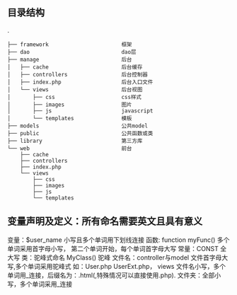 ## 目录结构
.
```
├── framework                       框架
├── dao                             dao层
├── manage                          后台
│   ├── cache                       后台缓存
│   ├── controllers                 后台控制器
│   ├── index.php                   后台入口文件
│   └── views                       后台视图
│       ├── css                     css样式
│       ├── images                  图片
│       ├── js                      javascript
│       └── templates               模板
├── models                          公共model
├── public                          公共函数或类
├── library                         第三方库
└── web                             前台
    ├── cache
    ├── controllers
    ├── index.php
    └── views
        ├── css
        ├── images
        ├── js
        └── templates
```

## 变量声明及定义：所有命名需要英文且具有意义
变量：$user_name   小写且多个单词用下划线连接
函数: function myFunc()  多个单词采用首字母小写， 第二个单词开始，每个单词首字母大写
常量：CONST 全大写
类：驼峰式命名   MyClass() 驼峰
文件名：controller与model 文件首字母大写,多个单词采用驼峰式 如：User.php UserExt.php，
       views 文件名小写，多个单词用_连接，后缀名为：.html(,特殊情况可以直接使用.php).
文件夹：全部小写，多个单词采用_连接

